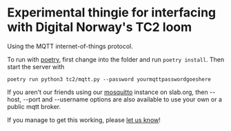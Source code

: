 # Experimental thingie for interfacing with Digital Norway's TC2 loom

Using the MQTT internet-of-things protocol.

To run with [poetry](https://python-poetry.org/), first change into
the folder and run `poetry install`. Then start the server with

```
poetry run python3 tc2/mqtt.py --password yourmqttpasswordgoeshere
```

If you aren't our friends using our
[mosquitto](https://mosquitto.org/) instance on slab.org, then --host,
--port and --username options are also available to use your own or a
public mqtt broker.

If you manage to get this working, please [let us
know](mailto:alex@slab.org)!
